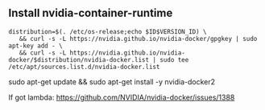 ## Install nvidia-container-runtime

```
distribution=$(. /etc/os-release;echo $ID$VERSION_ID) \
   && curl -s -L https://nvidia.github.io/nvidia-docker/gpgkey | sudo apt-key add - \
   && curl -s -L https://nvidia.github.io/nvidia-docker/$distribution/nvidia-docker.list | sudo tee /etc/apt/sources.list.d/nvidia-docker.list
```

sudo apt-get update && sudo apt-get install -y nvidia-docker2

If got lambda:
https://github.com/NVIDIA/nvidia-docker/issues/1388
